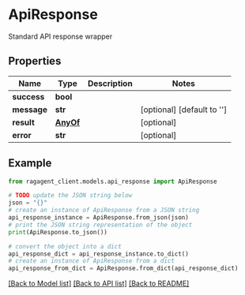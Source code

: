 # ApiResponse

Standard API response wrapper

## Properties

Name | Type | Description | Notes
------------ | ------------- | ------------- | -------------
**success** | **bool** |  | 
**message** | **str** |  | [optional] [default to '']
**result** | [**AnyOf**](AnyOf.md) |  | [optional] 
**error** | **str** |  | [optional] 

## Example

```python
from ragagent_client.models.api_response import ApiResponse

# TODO update the JSON string below
json = "{}"
# create an instance of ApiResponse from a JSON string
api_response_instance = ApiResponse.from_json(json)
# print the JSON string representation of the object
print(ApiResponse.to_json())

# convert the object into a dict
api_response_dict = api_response_instance.to_dict()
# create an instance of ApiResponse from a dict
api_response_from_dict = ApiResponse.from_dict(api_response_dict)
```
[[Back to Model list]](../README.md#documentation-for-models) [[Back to API list]](../README.md#documentation-for-api-endpoints) [[Back to README]](../README.md)


